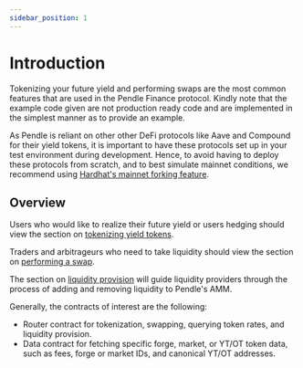 ```yaml
---
sidebar_position: 1
---
```


# Introduction

Tokenizing your future yield and performing swaps are the most common features that are used in the Pendle Finance protocol. Kindly note that the example code given are not production ready code and are implemented in the simplest manner as to provide an example.

As Pendle is reliant on other other DeFi protocols like Aave and Compound for their yield tokens, it is important to have these protocols set up in your test environment during development. Hence, to avoid having to deploy these protocols from scratch, and to best simulate mainnet conditions, we recommend using [Hardhat's mainnet forking feature](https://hardhat.org/guides/mainnet-forking.html).

## Overview

Users who would like to realize their future yield or users hedging should view the section on [tokenizing yield tokens](tokenizing-yield-tokens.md).

Traders and arbitrageurs who need to take liquidity should view the section on [performing a swap](performing-a-swap.md).

The section on [liquidity provision](provisioning-liquidity.md) will guide liquidity providers through the process of adding and removing liquidity to Pendle's AMM.

Generally, the contracts of interest are the following:

* Router contract for tokenization, swapping, querying token rates, and liquidity provision.
* Data contract for fetching specific forge, market, or YT/OT token data, such as fees, forge or market IDs, and canonical YT/OT addresses.
